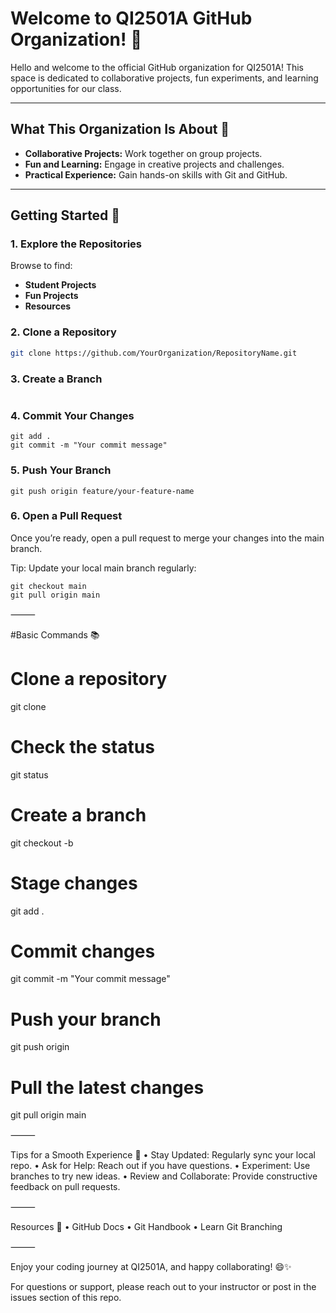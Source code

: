 # Welcome to QI2501A GitHub Organization! 🎉

Hello and welcome to the official GitHub organization for QI2501A! This space is dedicated to collaborative projects, fun experiments, and learning opportunities for our class.

---

## What This Organization Is About 🚀

- **Collaborative Projects:** Work together on group projects.
- **Fun and Learning:** Engage in creative projects and challenges.
- **Practical Experience:** Gain hands-on skills with Git and GitHub.

---

## Getting Started 🤝

### 1. Explore the Repositories
Browse to find:
- **Student Projects**
- **Fun Projects**
- **Resources**

### 2. Clone a Repository

```bash
git clone https://github.com/YourOrganization/RepositoryName.git
```
### 3. Create a Branch

```git checkout -b feature/your-feature-name
```
### 4. Commit Your Changes
```
git add .
git commit -m "Your commit message"
```
### 5. Push Your Branch
```
git push origin feature/your-feature-name
```
### 6. Open a Pull Request

Once you’re ready, open a pull request to merge your changes into the main branch.

Tip: Update your local main branch regularly:
```
git checkout main
git pull origin main
```


⸻

#Basic Commands 📚

# Clone a repository
git clone <repository-url>

# Check the status
git status

# Create a branch
git checkout -b <branch-name>

# Stage changes
git add .

# Commit changes
git commit -m "Your commit message"

# Push your branch
git push origin <branch-name>

# Pull the latest changes
git pull origin main



⸻

Tips for a Smooth Experience 🌟
	•	Stay Updated: Regularly sync your local repo.
	•	Ask for Help: Reach out if you have questions.
	•	Experiment: Use branches to try new ideas.
	•	Review and Collaborate: Provide constructive feedback on pull requests.

⸻

Resources 🔗
	•	GitHub Docs
	•	Git Handbook
	•	Learn Git Branching

⸻

Enjoy your coding journey at QI2501A, and happy collaborating! 😄✨

For questions or support, please reach out to your instructor or post in the issues section of this repo.

